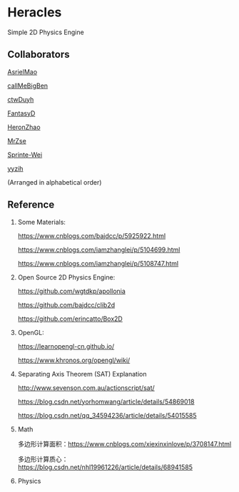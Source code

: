# Heracles

Simple 2D Physics Engine

## Collaborators

[AsrielMao](https://github.com/AsrielMao)

[callMeBigBen](https://github.com/callMeBigBen)

[ctwDuyh](https://github.com/ctwDuyh) 

[FantasyD](https://github.com/FantasyD)

[HeronZhao](https://github.com/HeronZhao)

[MrZse](https://github.com/MrZse)

[Sprinte-Wei](https://github.com/Sprinte-Wei)

[yyzih](https://github.com/yyzih)

(Arranged in alphabetical order)

## Reference

1. Some Materials:
   
    https://www.cnblogs.com/bajdcc/p/5925922.html

    https://www.cnblogs.com/iamzhanglei/p/5104699.html

    https://www.cnblogs.com/iamzhanglei/p/5108747.html

2. Open Source 2D Physics Engine:

    https://github.com/wgtdkp/apollonia

    https://github.com/bajdcc/clib2d

    https://github.com/erincatto/Box2D

3. OpenGL:
   
    https://learnopengl-cn.github.io/

    https://www.khronos.org/opengl/wiki/

4. Separating Axis Theorem (SAT) Explanation
   
   http://www.sevenson.com.au/actionscript/sat/

   https://blog.csdn.net/yorhomwang/article/details/54869018

   https://blog.csdn.net/qq_34594236/article/details/54015585

5. Math
   
   多边形计算面积：https://www.cnblogs.com/xiexinxinlove/p/3708147.html

   多边形计算质心：https://blog.csdn.net/nhl19961226/article/details/68941585

6. Physics